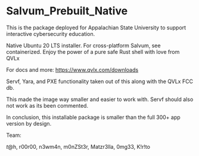 # Salvum_Prebuilt_Native
This is the package deployed for Appalachian State University to support interactive cybersecurity education.

Native Ubuntu 20 LTS installer. For cross-platform Salvum, see containerized. Enjoy the power of a pure safe Rust shell with love from QVLx

For docs and more: https://www.qvlx.com/downloads

Servf, Yara, and PXE functionality taken out of this along with the QVLx FCC db.

This made the image way smaller and easier to work with. Servf should also not work as its been commented.

In conclusion, this installable package is smaller than the full 300+ app version by design.

Team:

$t@$h, r00r00, n3wm4n, m0nZSt3r, Matzr3lla, 0mg33, K!r!to
